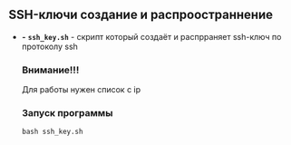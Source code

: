 ## SSH-ключи создание и распроостраннение
- **-** **`ssh_key.sh`** - скрипт который создаёт и распрраняет ssh-ключ по протоколу ssh
  ### Внимание!!!
  Для работы нужен список с ip

  ### Запуск программы
  ```
  bash ssh_key.sh
  ```
  

